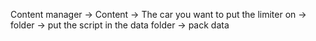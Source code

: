 Content manager -> Content -> The car you want to put the limiter on -> folder -> put the script in the data folder -> pack data
